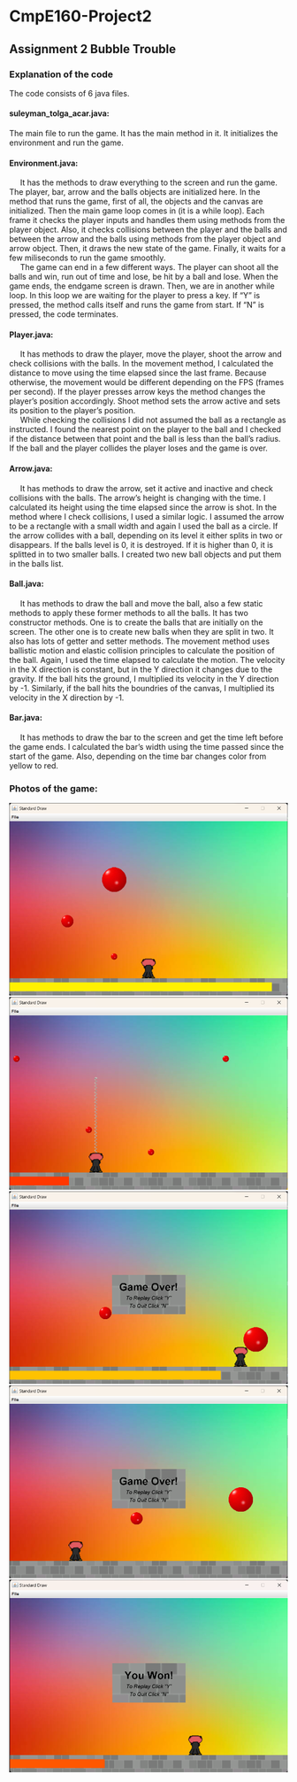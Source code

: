 # CmpE160-Project2
## Assignment 2 Bubble Trouble
### Explanation of the code
The code consists of 6 java files.
#### suleyman_tolga_acar.java:
The main file to run the game. It has the main method in it. It initializes the environment and run the game.
#### Environment.java:
$~~~~$  It has the methods to draw everything to the screen and run the game. The player, bar, arrow and the balls objects are initialized here. In the method that runs the game, first of all, the objects and the canvas are initialized. Then the main game loop comes in (it is a while loop). Each frame it checks the player inputs and handles them using methods from the player object. Also, it checks collisions between the player and the balls and between the arrow and the balls using methods from the player object and arrow object. Then, it draws the new state of the game. Finally, it waits for a few miliseconds to run the game smoothly.  
$~~~~$  The game can end in a few different ways. The player can shoot all the balls and win, run out of time and lose, be hit by a ball and lose. When the game ends, the endgame screen is drawn. Then, we are in another while loop. In this loop we are waiting for the player to press a key. If “Y” is pressed, the method calls itself and runs the game from start. If “N” is pressed, the code terminates.
#### Player.java:
$~~~~$  It has methods to draw the player, move the player, shoot the arrow and check collisions with the balls. In the movement method, I calculated the distance to move using the time elapsed since the last frame. Because otherwise, the movement would be different depending on the FPS (frames per second). If the player presses arrow keys the method changes the player’s position accordingly. Shoot method sets the arrow active and sets its position to the player’s position.  
$~~~~$  While checking the collisions I did not assumed the ball as a rectangle as instructed. I found the nearest point on the player to the ball and I checked if the distance between that point and the ball is less than the ball’s radius. If the ball and the player collides the player loses and the game is over.
#### Arrow.java:
$~~~~$  It has methods to draw the arrow, set it active and inactive and check collisions with the balls. The arrow’s height is changing with the time. I calculated its height using the time elapsed since the arrow is shot. In the method where I check collisions, I used a similar logic. I assumed the arrow to be a rectangle with a small width and again I used the ball as a circle. If the arrow collides with a ball, depending on its level it either splits in two or disappears. If the balls level is 0, it is destroyed. If it is higher than 0, it is splitted in to two smaller balls. I created two new ball objects and put them in the balls list. 
#### Ball.java:
$~~~~$  It has methods to draw the ball and move the ball, also a few static methods to apply these former methods to all the balls. It has two constructor methods. One is to create the balls that are initially on the screen. The other one is to create new balls when they are split in two. It also has lots of getter and setter methods. The movement method uses ballistic motion and elastic collision principles to calculate the position of the ball. Again, I used the time elapsed to calculate the motion. The velocity in the X direction is constant, but in the Y direction it changes due to the gravity. If the ball hits the ground, I multiplied its velocity in the Y direction by -1. Similarly, if the ball hits the boundries of the canvas, I multiplied its velocity in the X direction by -1. 
#### Bar.java:
$~~~~$  It has methods to draw the bar to the screen and get the time left before the game ends. I calculated the bar’s width using the time passed since the start of the game. Also, depending on the time bar changes color from yellow to red.
### Photos of the game:
![Photo 1](photo1.png)
![Photo 2](photo2.png)
![Photo 3](photo3.png)
![Photo 4](photo4.png)
![Photo 5](photo5.png)
